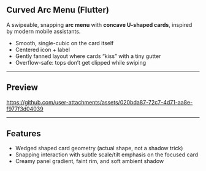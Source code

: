 ## Curved Arc Menu (Flutter)

A swipeable, snapping **arc menu** with **concave U-shaped cards**, inspired by modern mobile assistants.  
- Smooth, single-cubic on the card itself  
- Centered icon + label  
- Gently fanned layout where cards “kiss” with a tiny gutter  
- Overflow-safe: tops don’t get clipped while swiping

---

## Preview

https://github.com/user-attachments/assets/020bda87-72c7-4d71-aa8e-f977f3d04039

---

## Features
- Wedged shaped card geometry (actual shape, not a shadow trick)
- Snapping interaction with subtle scale/tilt emphasis on the focused card
- Creamy panel gradient, faint rim, and soft ambient shadow

